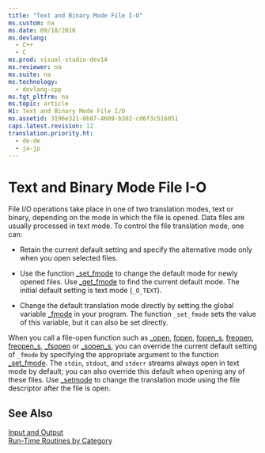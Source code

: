 ```yaml
---
title: "Text and Binary Mode File I-O"
ms.custom: na
ms.date: 09/18/2016
ms.devlang: 
  - C++
  - C
ms.prod: visual-studio-dev14
ms.reviewer: na
ms.suite: na
ms.technology: 
  - devlang-cpp
ms.tgt_pltfrm: na
ms.topic: article
H1: Text and Binary Mode File I/O
ms.assetid: 3196e321-8b87-4609-b302-cd6f3c516051
caps.latest.revision: 12
translation.priority.ht: 
  - de-de
  - ja-jp
---
```

# Text and Binary Mode File I-O
File I/O operations take place in one of two translation modes, text or binary, depending on the mode in which the file is opened. Data files are usually processed in text mode. To control the file translation mode, one can:  
  
-   Retain the current default setting and specify the alternative mode only when you open selected files.  
  
-   Use the function [_set_fmode](../vs140/_set_fmode.md) to change the default mode for newly opened files. Use [_get_fmode](../vs140/_get_fmode.md) to find the current default mode. The initial default setting is text mode (`_O_TEXT`).  
  
-   Change the default translation mode directly by setting the global variable [_fmode](../vs140/_fmode.md) in your program. The function `_set_fmode` sets the value of this variable, but it can also be set directly.  
  
 When you call a file-open function such as [_open](../Topic/_open,%20_wopen.md), [fopen](../vs140/fopen--_wfopen.md), [fopen_s](../Topic/fopen_s,%20_wfopen_s.md), [freopen](../Topic/freopen,%20_wfreopen.md), [freopen_s](../Topic/freopen_s,%20_wfreopen_s.md), [_fsopen](../Topic/_fsopen,%20_wfsopen.md) or [_sopen_s](../vs140/_sopen_s--_wsopen_s.md), you can override the current default setting of `_fmode` by specifying the appropriate argument to the function [_set_fmode](../vs140/_set_fmode.md). The `stdin`, `stdout`, and `stderr` streams always open in text mode by default; you can also override this default when opening any of these files. Use [_setmode](../vs140/_setmode.md) to change the translation mode using the file descriptor after the file is open.  
  
## See Also  
 [Input and Output](../vs140/Input-and-Output.md)   
 [Run-Time Routines by Category](../vs140/Run-Time-Routines-by-Category.md)